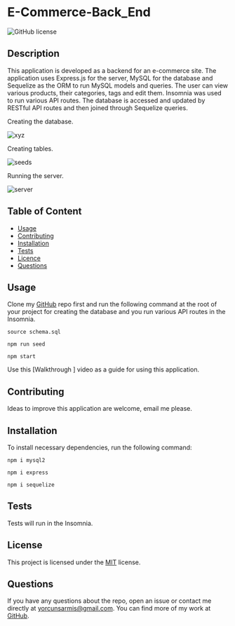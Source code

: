   # **E-Commerce-Back_End**

  ![GitHub license](https://img.shields.io/badge/license-MIT-blue.svg)
  
  ## Description 
  
  This application is developed as a backend for an e-commerce site. The application uses Express.js for the server, MySQL for the database and Sequelize as the ORM to run MySQL models and queries. The user can view various products, their categories, tags and edit them. Insomnia was used to run various API routes. The database is accessed and updated by RESTful API routes and then joined through Sequelize queries.

Creating the database.

![xyz](https://user-images.githubusercontent.com/79064464/172611703-21a1a796-216b-4f20-8fe3-1b1b750ac33d.png)

Creating tables.

![seeds](https://user-images.githubusercontent.com/79064464/172611865-c3b992e9-57d1-4dff-aebe-1bad21df10d7.png)

Running the server.

![server](https://user-images.githubusercontent.com/79064464/172611988-7b744ddc-f9f5-4bdd-bdc7-ba1fd477adfb.png)

  ## Table of Content

  * [Usage](#usage)
  * [Contributing](#contributing)
  * [Installation](#installation)
  * [Tests](#tests)
  * [Licence](#license)
  * [Questions](#questions)

  ## Usage

  Clone my [GitHub](https://github.com/orcunSarmis/E-Commerce-Back_End) repo first and run the following command at the root of your project for creating the database and you run various API routes in the Insomnia.
  ```
  source schema.sql
  ```
  ```
  npm run seed
  ```
  ```
  npm start
  ```
  Use this [Walkthrough ] video as a guide for using this application.
  
  ## Contributing

  Ideas to improve this application are welcome, email me please.

  ## Installation

  To install necessary dependencies, run the following command:
  ```
  npm i mysql2
  ```
  ```
  npm i express
  ```
  ```
  npm i sequelize
  ```
  
  ## Tests

  Tests will run in the Insomnia.
  
  ## License

   This project is licensed under the [MIT](https://choosealicense.com/licenses/mit/) license. 

  ## Questions

  If you have any questions about the repo, open an issue or contact me directly at yorcunsarmis@gmail.com. You can find more of my work at [GitHub](https://github.com/orcunSarmis/).
